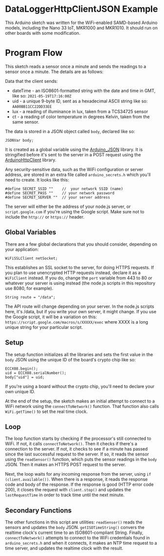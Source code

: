 # DataLoggerHttpClientJSON Example

This Arduino sketch was written for the WiFi-enabled SAMD-based Arduino models, including the Nano 33 IoT, MKR1000 and MKR1010. It should run on other boards with some modification. 

# Program Flow

This sketch reads a sensor once a minute and sends the readings to a sensor once a minute. The details are as follows:

Data that the client sends:
* dateTime - an ISO8601-formatted string with the date and time in GMT, like so: `2021-05-19T17:16:00Z`
* uid - a unique 9-byte ID, sent as a hexadecimal ASCII string like so: `AA00BB11CC22DD33EE`
* lux - a reading of illuminance in lux, taken from a TCS34725 sensor
* ct - a reading of color temperature in degrees Kelvin, taken from the same sensor. 

The data is stored in a JSON object called `body`, declared like so:

````arduino
JSONVar body;
````
It is created as a global variable using the [Arduino_JSON](https://github.com/arduino-libraries/Arduino_JSON) library. It is stringified before it's sent to the server in a POST request using the [ArduinoHttpClient](https://www.arduino.cc/reference/en/libraries/arduinohttpclient/) library. 

Any security-sensitive data, such as the WiFi configuration or server address, are stored in an extra file called `arduino_secrets.h` which you'll need to create. It looks like this:

````arduino
#define SECRET_SSID ""    //  your network SSID (name)
#define SECRET_PASS ""    // your network password 
#define SECRET_SERVER ""  // your server address
````

The server will either be the address of your node.js server, or `script.google.com` if you're using the Google script. Make sure not to include the `http://` or `https://` header.

## Global Variables

There are a few global declarations that you should consider, depending on your application:

````arduino
WiFiSSLClient netSocket;
````
This establishes an SSL socket to the server, for doing HTTPS requests. If you plan to use unencrypted HTTP requests instead, declare it as a `WiFiClient` instead. If you do, change the `port` variable from 443 to 80 or whatever your server is using instead (the node.js scripts in this repository use 8080, for example).

````arduino
String route = "/data";
````
The API route will change depending on your server. In the node.js scripts here, it's /data, but if you write your own server, it might change. If you use the Google script, it will be a variation on this: `https://script.google.com/macros/s/XXXXX/exec` where XXXX is a long unique string for your particular script. 

## Setup

The setup function initializes all the libraries and sets the first value in the `body` JSON using the unique ID of the board's crypto chip like so:

````arduino
ECCX08.begin();
uid = ECCX08.serialNumber();
body["uid"] = uid;
````

If you're using a board without the crypto chip, you'll need to declare your own unique ID. 

At the end of the setup, the sketch makes an initial attempt to connect to a WiFi network using the `connectToNetwork()` function. That function also calls `WiFi.getTime()` to set the real time clock. 

## Loop

The loop function starts by checking if the processor's still connected to WiFi. If not, it calls `connectToNetwork()`. Then it checks if there's a connection to the server. If not, it checks to see if a minute has passed since the last successful request to the server. If so, it reads the sensor using the `readSensor()` function, which puts the sensor readings in the `body` JSON. Then it makes an HTTPS POST request to the server. 

Next, the loop waits for any incoming response from the server, using `if (client.available())`. When there is a response, it reads the response code and body of the response. If the response is good (HTTP error code 200), it closes the request with `client.stop()` and updates the `lastRequestTime`  in order to track time until the next minute. 

## Secondary Functions

The other functions in this script are utilities: `readSensor()` reads the sensors and updates the `body` JSON. `getISOTimeString()` convers the realtime clock's current time to an ISO8601-compliant String. Finally, `connectToNetwork()` attempts to connect to the WiFi credentials found in `arduino_secrets.h` and when it connects, it makes an NTP time request to a time server, and updates the realtime clock with the result. 